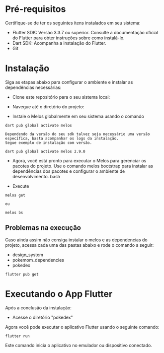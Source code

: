 # Pré-requisitos
Certifique-se de ter os seguintes itens instalados em seu sistema:

* Flutter SDK: Versão 3.3.7 ou superior. Consulte a documentação oficial do Flutter para obter instruções sobre como instalá-lo.
* Dart SDK: Acompanha a instalação do Flutter.
* Git


# Instalação
Siga as etapas abaixo para configurar o ambiente e instalar as dependências necessárias:

* Clone este repositório para o seu sistema local:

* Navegue até o diretório do projeto:

* Instale o Melos globalmente em seu sistema usando o comando 


``` 
dart pub global activate melos

Dependendo da versão do seu sdk talvez seja necessário uma versão específica, basta acompanhar os logs da instalação.
Segue exemplo de instalação com versão.

dart pub global activate melos 2.9.0
```

* Agora, você está pronto para executar o Melos para gerenciar os pacotes do projeto. Use o comando melos bootstrap 
para instalar as dependências dos pacotes e configurar o ambiente de desenvolvimento.
bash

* Execute

``` 
melos get

ou 

melos bs
```

## Problemas na execução

Caso ainda assim não consiga instalar o melos e as dependencias do projeto, acessa cada uma das pastas abaixo e rode o comando a seguir:

* design_system
* pokemom_dependencies
* pokedex

```
flutter pub get 
```

# Executando o App Flutter

Após a conclusão da instalação:

* Acesse o diretório "pokedex" 

Agora você pode executar o aplicativo Flutter usando o seguinte comando:

```
flutter run
```

Este comando inicia o aplicativo no emulador ou dispositivo conectado.




